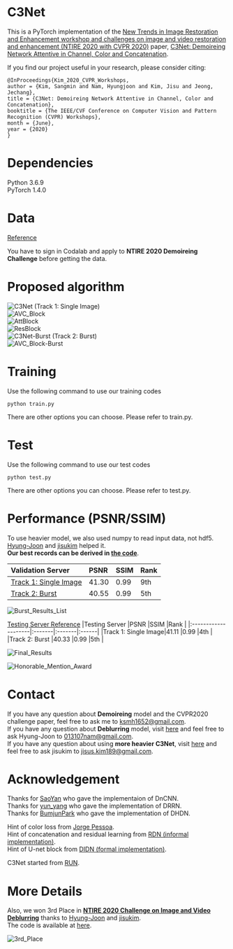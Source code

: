 # C3Net
This is a PyTorch implementation of the [New Trends in Image Restoration and Enhancement workshop and challenges on image and video restoration and enhancement (NTIRE 2020 with CVPR 2020)](https://data.vision.ee.ethz.ch/cvl/ntire20/) paper, [C3Net: Demoireing Network Attentive in Channel, Color and Concatenation](http://openaccess.thecvf.com/content_CVPRW_2020/html/w31/Kim_C3Net_Demoireing_Network_Attentive_in_Channel_Color_and_Concatenation_CVPRW_2020_paper.html).

If you find our project useful in your research, please consider citing:
~~~
@InProceedings{Kim_2020_CVPR_Workshops,
author = {Kim, Sangmin and Nam, Hyungjoon and Kim, Jisu and Jeong, Jechang},
title = {C3Net: Demoireing Network Attentive in Channel, Color and Concatenation},
booktitle = {The IEEE/CVF Conference on Computer Vision and Pattern Recognition (CVPR) Workshops},
month = {June},
year = {2020}
}
~~~

# Dependencies
Python 3.6.9   
PyTorch 1.4.0 

# Data
[Reference](https://competitions.codalab.org/competitions/22223#participate-get_data)

You have to sign in Codalab and apply to **NTIRE 2020 Demoireing Challenge** before getting the data. 

# Proposed algorithm
![C3Net (Track 1: Single Image)](Figures/Figure_1.png)   
![AVC_Block](Figures/Figure_2.png)   
![AttBlock](Figures/Figure_3.png)   
![ResBlock](Figures/Figure_4.png)   
![C3Net-Burst (Track 2: Burst)](Figures/Figure_5.png)   
![AVC_Block-Burst](Figures/Figure_6.png)   

# Training
Use the following command to use our training codes
~~~
python train.py
~~~
There are other options you can choose.
Please refer to train.py.

# Test
Use the following command to use our test codes
~~~
python test.py
~~~
There are other options you can choose.
Please refer to test.py.  

# Performance (PSNR/SSIM)
To use heavier model, we also used numpy to read input data, not hdf5.
[Hyung-Joon](https://github.com/Hyung-Joon) and [jisukim](https://github.com/jisus189) helped it.  
**Our best records can be derived in [the code](https://github.com/Hyung-Joon/Demoire-Burst-single-master)**.  

|Validation Server                                                                   |PSNR    |SSIM    |Rank    |
|:-----------------------------------------------------------------------------------|:-------|:-------|:-------|
|[Track 1: Single Image](https://competitions.codalab.org/competitions/22223#results)|41.30   |0.99    |9th     |
|[Track 2: Burst](https://competitions.codalab.org/competitions/22224#results)       |40.55   |0.99    |5th     |  

![Burst_Results_List](Figures/Burst_Results_List.PNG)
  
[Testing Server Reference](https://arxiv.org/pdf/2005.03155.pdf)
|Testing Server       |PSNR    |SSIM    |Rank   |
|:--------------------|:-------|:-------|:------|
|Track 1: Single Image|41.11   |0.99    |4th    |
|Track 2: Burst       |40.33   |0.99    |5th    |  

![Final_Results](Figures/Final_Results.PNG)  

![Honorable_Mention_Award](Figures/HMA.PNG)  

# Contact
If you have any question about **Demoireing** model and the CVPR2020 challenge paper, feel free to ask me to <ksmh1652@gmail.com>.  
If you have any question about **Deblurring** model, visit [here](https://github.com/Hyung-Joon/Deblur-mobile-RCAN-Master) and feel free to ask Hyung-Joon to <013107nam@gmail.com>.  
If you have any question about using **more heavier C3Net**, visit [here](https://github.com/Hyung-Joon/Demoire-Burst-single-master) and feel free to ask jisukim to <jisus.kim189@gmail.com>.  

# Acknowledgement
Thanks for [SaoYan](https://github.com/SaoYan/DnCNN-PyTorch) who gave the implementaion of DnCNN.  
Thanks for [yun_yang](https://github.com/jt827859032/DRRN-pytorch) who gave the implementation of DRRN.  
Thanks for [BumjunPark](https://github.com/BumjunPark/DHDN) who gave the implementation of DHDN.  

Hint of color loss from [Jorge Pessoa](https://github.com/jorge-pessoa/pytorch-colors).  
Hint of concatenation and residual learning from [RDN (informal implementation)](https://github.com/lingtengqiu/RDN-pytorch).  
Hint of U-net block from [DIDN (formal implementation)](https://github.com/SonghyunYu/DIDN).  

C3Net started from [RUN](https://github.com/bmycheez/RUN).  

# More Details
Also, we won 3rd Place in [**NTIRE 2020 Challenge on Image and Video Deblurring**](https://arxiv.org/pdf/2005.01244.pdf) thanks to [Hyung-Joon](https://github.com/Hyung-Joon) and [jisukim](https://github.com/jisus189).  
The code is available at [here](https://github.com/Hyung-Joon/Deblur-mobile-RCAN-Master).  

![3rd_Place](Figures/3RD.PNG)
